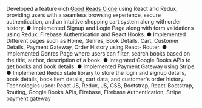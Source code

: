 Developed a feature-rich [Good Reads Clone](https://good-reads-clone.vercel.app/) using React and Redux, providing users with a
seamless browsing experience, secure authentication, and an intuitive shopping cart system
along with order history.
● Implemented Signup and Login Page along with form validations using Redux,
Firebase Authentication and React Hooks.
● Implemented Different pages such as Home, Genres, Book Details, Cart, Customer
Details, Payment Gateway, Order History using React- Router.
● Implemented Genres Page where users can filter, search books based on the title,
author, description of a book.
● Integrated Google Books APIs to get books and book details.
● Implemented Payment Gateway using Stripe.
● Implemented Redux state library to store the login and signup details, book details,
book item details, cart data, and customer's order history.
Technologies used: React JS, Redux, JS, CSS, Bootstrap, React-Bootstrap, Routing, Google
Books APIs, Firebase, Firebase Authentication, Stripe payment gateway
